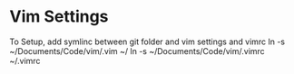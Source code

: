# Vim Settings

To Setup, add symlinc between git folder and vim settings and vimrc
ln -s ~/Documents/Code/vim/.vim ~/
ln -s ~/Documents/Code/vim/.vimrc ~/.vimrc
